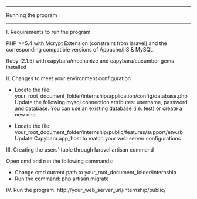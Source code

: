 ******************************************************************************************************************************************************

Running the program

******************************************************************************************************************************************************


I. Requirements to run the program

PHP >=5.4 with Mcrypt Extension (constraint from laravel) and the corresponding compatible versions of Appache/IIS & MySQL. 

Ruby (2.1.5) with capybara/mechanize and capybara/cucumber gems installed


II. Changes to meet your environment configuration

- Locate the file: your_root_document_folder/internship/application/config/database.php
Update the following mysql connection attributes: username, password and database. You can use an existing database (i.e. test) or create a new one.

- Locate the file: your_root_document_folder/internship/public/features/support/env.rb
Update Capybara.app_host to match your web server configurations


III. Creating the users' table through laravel artisan command 

Open cmd and run the following commands:

- Change cmd current path to your_root_document_folder/internship
- Run the command: php artisan migrate


IV. Run the program: http://your_web_server_url/internship/public/




